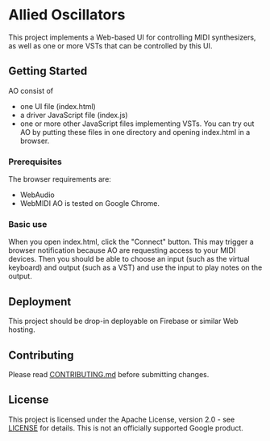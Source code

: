 # Allied Oscillators

This project implements a Web-based UI for controlling MIDI synthesizers, as well as one or more VSTs that can be controlled by this UI.

## Getting Started

AO consist of
- one UI file (index.html)
- a driver JavaScript file (index.js)
- one or more other JavaScript files implementing VSTs.
You can try out AO by putting these files in one directory and opening index.html in a browser.

### Prerequisites

The browser requirements are:
- WebAudio
- WebMIDI
AO is tested on Google Chrome.

### Basic use

When you open index.html, click the "Connect" button.  This may trigger a browser notification because AO are requesting access to your MIDI devices.
Then you should be able to choose an input (such as the virtual keyboard) and output (such as a VST) and use the input to play notes on the output.

## Deployment

This project should be drop-in deployable on Firebase or similar Web hosting.

## Contributing

Please read [CONTRIBUTING.md](CONTRIBUTING.md) before submitting changes.

## License

This project is licensed under the Apache License, version 2.0 - see [LICENSE](LICENSE) for details.
This is not an officially supported Google product.
